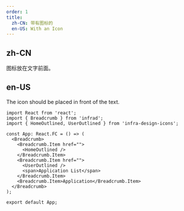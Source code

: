 ```yaml
---
order: 1
title:
  zh-CN: 带有图标的
  en-US: With an Icon
---
```


## zh-CN

图标放在文字前面。

## en-US

The icon should be placed in front of the text.

```tsx
import React from 'react';
import { Breadcrumb } from 'infrad';
import { HomeOutlined, UserOutlined } from 'infra-design-icons';

const App: React.FC = () => (
  <Breadcrumb>
    <Breadcrumb.Item href="">
      <HomeOutlined />
    </Breadcrumb.Item>
    <Breadcrumb.Item href="">
      <UserOutlined />
      <span>Application List</span>
    </Breadcrumb.Item>
    <Breadcrumb.Item>Application</Breadcrumb.Item>
  </Breadcrumb>
);

export default App;
```
